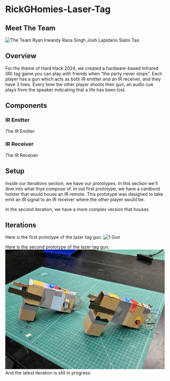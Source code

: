 # RickGHomies-Laser-Tag

## Meet The Team
![The Team](/RickGHomies-Laser-Tag/Team.jpg)
Ryan Irwandy
Rana Singh
Josh Lapidario
Sialoi Taa

## Overview
For the theme of Hard Hack 2024, we created a hardware-based Infrared (IR) tag game you can play with friends when "the party never stops".
Each player has a gun which acts as both IR emitter and an IR receiver, and they have 3 lives. Every time the other player shoots their gun,
an audio cue plays from the speaker indicating that a life has been lost.

## Components

### IR Emitter
The IR Emitter 

### IR Receiver
The IR Recejver

## Setup
Inside our *Iterations* section, we have our prototypes. In this section we'll dive into what thye compose of.
In out first prototype, we have a cardbord holster that would house an IR remote. This prototype was designed
to take emit an IR signal to an IR receiver where the other player would be.  

In the second iteration, we have a more complex version that houses


## Iterations
Here is the first prototype of the lazer tag gun.
![1 Gun](./firstPrototype.jpg)

Here is the second prototype of the lazer tag gun.
![2 Guns](./Guns.jpg)
And the latest iteration is still in progress.
